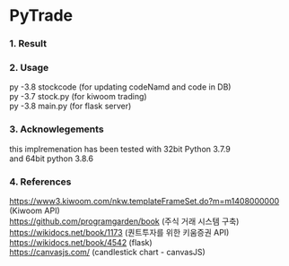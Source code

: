 # PyTrade
### 1. Result
### 2. Usage
py -3.8 stockcode (for updating codeNamd and code in DB) <br>
py -3.7 stock.py (for kiwoom trading) <br>
py -3.8 main.py (for flask server)
### 3. Acknowlegements
this implremenation has been tested with 32bit Python 3.7.9 <br>
and 64bit python 3.8.6
### 4. References
https://www3.kiwoom.com/nkw.templateFrameSet.do?m=m1408000000 (Kiwoom API)<br>
https://github.com/programgarden/book (주식 거래 시스템 구축)<br>
https://wikidocs.net/book/1173 (퀀트투자를 위한 키움증권 API)<br>
https://wikidocs.net/book/4542 (flask)<br>
https://canvasjs.com/ (candlestick chart - canvasJS)<br>


